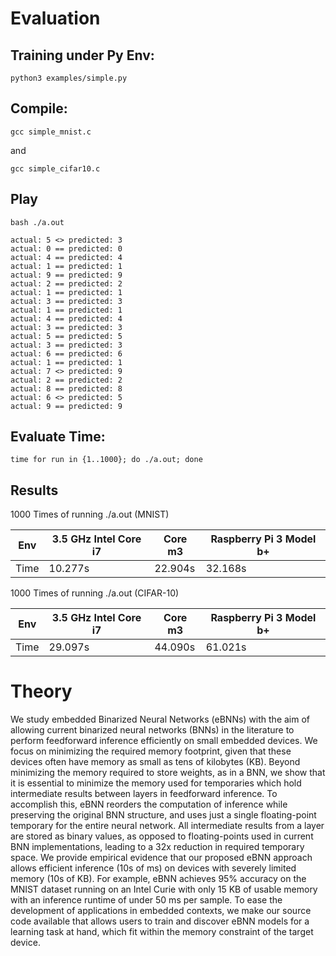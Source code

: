 # Evaluation

## Training under Py Env:
`python3 examples/simple.py`

## Compile:
`gcc simple_mnist.c`

and

`gcc simple_cifar10.c`

## Play
```
bash ./a.out

actual: 5 <> predicted: 3
actual: 0 == predicted: 0
actual: 4 == predicted: 4
actual: 1 == predicted: 1
actual: 9 == predicted: 9
actual: 2 == predicted: 2
actual: 1 == predicted: 1
actual: 3 == predicted: 3
actual: 1 == predicted: 1
actual: 4 == predicted: 4
actual: 3 == predicted: 3
actual: 5 == predicted: 5
actual: 3 == predicted: 3
actual: 6 == predicted: 6
actual: 1 == predicted: 1
actual: 7 <> predicted: 9
actual: 2 == predicted: 2
actual: 8 == predicted: 8
actual: 6 <> predicted: 5
actual: 9 == predicted: 9
```

## Evaluate Time:
`time for run in {1..1000}; do ./a.out; done`

## Results

1000 Times of running ./a.out (MNIST)

| Env  | 3.5 GHz Intel Core i7 | Core m3 | Raspberry Pi 3 Model b+ |
|------|-----------------------|---------|-------------------------|
| Time | 10.277s               | 22.904s | 32.168s                 |

1000 Times of running ./a.out (CIFAR-10)

| Env  | 3.5 GHz Intel Core i7 | Core m3 | Raspberry Pi 3 Model b+ |
|------|-----------------------|---------|-------------------------|
| Time | 29.097s               | 44.090s | 61.021s                 |

# Theory

We study embedded Binarized Neural Networks (eBNNs) with the aim of allowing current binarized neural networks (BNNs) in the literature to perform feedforward inference efficiently on small embedded devices. We focus on minimizing the required memory footprint, given that these devices often have memory as small as tens of kilobytes (KB). Beyond minimizing the memory required to store weights, as in a BNN, we show that it is essential to minimize the memory used for temporaries which hold intermediate results between layers in feedforward inference. To accomplish this, eBNN reorders the computation of inference while preserving the original BNN structure, and uses just a single floating-point temporary for the entire neural network. All intermediate results from a layer are stored as binary values, as opposed to floating-points used in current BNN implementations, leading to a 32x reduction in required temporary space. We provide empirical evidence that our proposed eBNN approach allows efficient inference (10s of ms) on devices with severely limited memory (10s of KB). For example, eBNN achieves 95\% accuracy on the MNIST dataset running on an Intel Curie with only 15 KB of usable memory with an inference runtime of under 50 ms per sample. To ease the development of applications in embedded contexts, we make our source code available that allows users to train and discover eBNN models for a learning task at hand, which fit within the memory constraint of the target device.
